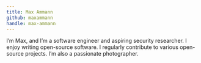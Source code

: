 ```yaml
---
title: Max Ammann
github: maxammann
handle: max-ammann
---
```


I’m Max, and I’m a software engineer and aspiring security researcher. I enjoy writing open-source software. I regularly contribute to various open-source projects. I’m also a passionate photographer.
